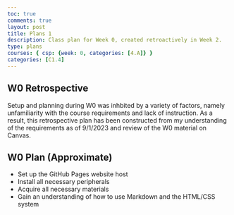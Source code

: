 ```yaml
---
toc: true
comments: true
layout: post
title: Plans 1
description: Class plan for Week 0, created retroactively in Week 2.
type: plans
courses: { csp: {week: 0, categories: [4.A]} }
categories: [C1.4]
---
```


## W0 Retrospective
<p>Setup and planning during W0 was inhbited by a variety of factors, namely unfamiliarity with the course requirements and lack of instruction. As a result, this retrospective plan has been constructed from my understanding of the requirements as of 9/1/2023 and review of the W0 material on Canvas.
</p>

## W0 Plan (Approximate)
- Set up the GitHub Pages website host
- Install all necessary peripherals
- Acquire all necessary materials
- Gain an understanding of how to use Markdown and the HTML/CSS system